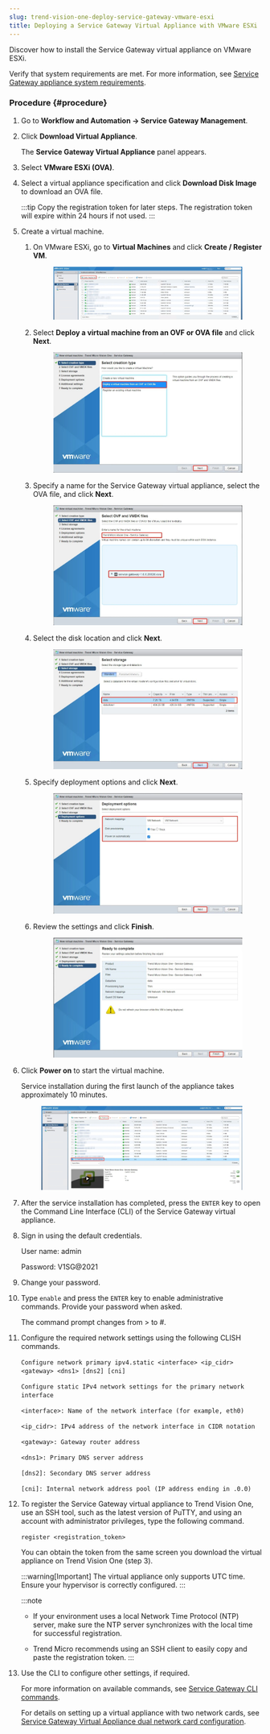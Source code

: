 ```yaml
---
slug: trend-vision-one-deploy-service-gateway-vmware-esxi
title: Deploying a Service Gateway Virtual Appliance with VMware ESXi
---
```


Discover how to install the Service Gateway virtual appliance on VMware ESXi.

Verify that system requirements are met. For more information, see [Service Gateway appliance system requirements](sg-sys-requirements.md).

### Procedure {#procedure}

1.  Go to **Workflow and Automation → Service Gateway Management**.

2.  Click **Download Virtual Appliance**.

    The **Service Gateway Virtual Appliance** panel appears.

3.  Select **VMware ESXi (OVA)**.

4.  Select a virtual appliance specification and click **Download Disk Image** to download an OVA file.

    :::tip
    Copy the registration token for later steps. The registration token will expire within 24 hours if not used.
    :::

5.  Create a virtual machine.

    1.  On VMware ESXi, go to **Virtual Machines** and click **Create / Register VM**.

        <figure>
        <img src="./images/sg_vm_create=GUID-06736ADD-2404-4D11-91BB-BB00DA0DD3DA=1=en-us=Low.webp" />
        </figure>

    2.  Select **Deploy a virtual machine from an OVF or OVA file** and click **Next**.

        <figure>
        <img src="./images/sg_vm_select_ova=GUID-72369919-3141-4686-8F62-EFB0853F4318=1=en-us=Low.webp" />
        </figure>

    3.  Specify a name for the Service Gateway virtual appliance, select the OVA file, and click **Next**.

        <figure>
        <img src="./images/sg_vm_select_ova_2=GUID-8E57A89C-0244-4A07-BFFF-682E3774ACDB=1=en-us=Low.webp" />
        </figure>

    4.  Select the disk location and click **Next**.

        <figure>
        <img src="./images/sg_vm_select_storage=GUID-B13DF9B6-E3F6-4536-B466-D084D5FFA8DA=1=en-us=Low.webp" />
        </figure>

    5.  Specify deployment options and click **Next**.

        <figure>
        <img src="./images/sg_vm_deployment_options=GUID-08C567AB-E66C-4518-93ED-F8FCD8265316=1=en-us=Low.webp" />
        </figure>

    6.  Review the settings and click **Finish**.

        <figure>
        <img src="./images/sg_vm_complete=GUID-A088E072-4691-4457-812E-E4CA1B37257F=1=en-us=Low.webp" />
        </figure>

6.  Click **Power on** to start the virtual machine.

    Service installation during the first launch of the appliance takes approximately 10 minutes.

    <figure>
    <img src="./images/sg_vm_power_on=GUID-CBB4B415-9892-45E4-AACB-062CBC086899=1=en-us=Low.webp" />
    </figure>

7.  After the service installation has completed, press the `ENTER` key to open the Command Line Interface (CLI) of the Service Gateway virtual appliance.

8.  Sign in using the default credentials.

    User name: admin

    Password: V1SG@2021

9.  Change your password.

10. Type `enable` and press the `ENTER` key to enable administrative commands. Provide your password when asked.

    The command prompt changes from \> to \#.

11. Configure the required network settings using the following CLISH commands.

    `Configure network primary ipv4.static <interface> <ip_cidr> <gateway> <dns1> [dns2] [cni] `

    `Configure static IPv4 network settings for the primary network interface`

    `<interface>: Name of the network interface (for example, eth0)`

    `<ip_cidr>: IPv4 address of the network interface in CIDR notation`

    `<gateway>: Gateway router address`

    `<dns1>: Primary DNS server address`

    `[dns2]: Secondary DNS server address`

    `[cni]: Internal network address pool (IP address ending in .0.0)`

12. To register the Service Gateway virtual appliance to Trend Vision One, use an SSH tool, such as the latest version of PuTTY, and using an account with administrator privileges, type the following command.

    `register <registration_token>`

    You can obtain the token from the same screen you download the virtual appliance on Trend Vision One (step 3).

    :::warning[Important]
    The virtual appliance only supports UTC time. Ensure your hypervisor is correctly configured.
    :::

    :::note
    - If your environment uses a local Network Time Protocol (NTP) server, make sure the NTP server synchronizes with the local time for successful registration.

    - Trend Micro recommends using an SSH client to easily copy and paste the registration token.
    :::

13. Use the CLI to configure other settings, if required.

    For more information on available commands, see [Service Gateway CLI commands](service-gateway-cli-commands.md).

    For details on setting up a virtual appliance with two network cards, see [Service Gateway Virtual Appliance dual network card configuration](https://success.trendmicro.com/dcx/s/solution/000292296?language=en_US).
